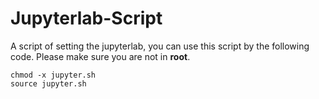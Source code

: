 # Jupyterlab-Script

A script of setting the jupyterlab, you can use this script by the following code. Please make sure you are not in **root**.

```
chmod -x jupyter.sh
source jupyter.sh
```
